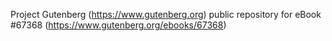 Project Gutenberg (https://www.gutenberg.org) public repository for
eBook #67368 (https://www.gutenberg.org/ebooks/67368)
